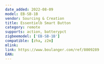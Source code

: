 ```yaml
---
date_added: 2022-08-09
model: EB-SB-1B
vendor: Sourcing & Creation
title: Essentielb Smart Button
category: remote
supports: action, batterypct
zigbeemodel: ['EB-SB-1B']
compatible: [zha, z2m]
mlink: 
link: https://www.boulanger.com/ref/8009289
EAN:
---
```

